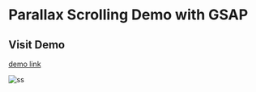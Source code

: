 # Parallax Scrolling Demo with GSAP

## Visit Demo

[demo link](https://parallax-sample.vercel.app/)

![ss](./ss.png)
